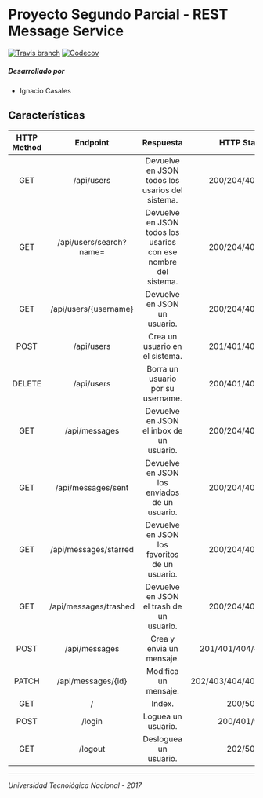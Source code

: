 # Proyecto Segundo Parcial - REST Message Service

[![Travis branch](https://img.shields.io/travis/ignaciocasales/UTN-2017-restmess/master.svg)](https://travis-ci.org/ignaciocasales/UTN-2017-restmess) [![Codecov](https://img.shields.io/codecov/c/github/codecov/UTN-2017-restmess/master.svg)](https://codecov.io/gh/ignaciocasales/UTN-2017-restmess)

##### Desarrollado por

- Ignacio Casales

## Características

| HTTP Method |         Endpoint        |                            Respuesta                           |       HTTP Status       |
|:-----------:|:-----------------------:|:--------------------------------------------------------------:|:-----------------------:|
|     GET     | /api/users              | Devuelve en JSON todos los usarios del sistema.                |     200/204/401/500     |
|     GET     | /api/users/search?name= | Devuelve en JSON todos los usarios con ese nombre del sistema. |     200/204/401/500     |
|     GET     | /api/users/{username}   | Devuelve en JSON un usuario.                                   |     200/204/401/500     |
|     POST    | /api/users              | Crea un usuario en el sistema.                                 |     201/401/409/500     |
|    DELETE   | /api/users              | Borra un usuario por su username.                              |     200/401/409/500     |
|     GET     | /api/messages           | Devuelve en JSON el inbox de un usuario.                       |     200/204/401/500     |
|     GET     | /api/messages/sent      | Devuelve en JSON los enviados de un usuario.                   | 200/204/401/500         |
|     GET     | /api/messages/starred   | Devuelve en JSON los favoritos de un usuario.                  |     200/204/401/500     |
|     GET     | /api/messages/trashed   | Devuelve en JSON el trash de un usuario.                       |     200/204/401/500     |
|     POST    | /api/messages           | Crea y envia un mensaje.                                       |   201/401/404/409/500   |
|    PATCH    | /api/messages/{id}      | Modifica un mensaje.                                           | 202/403/404/405/409/500 |
|     GET     | /                       | Index.                                                         |         200/500         |
|     POST    | /login                  | Loguea un usuario.                                             |       200/401/500       |
|     GET     | /logout                 | Desloguea un usuario.                                          |         202/500         |

---

_Universidad Tecnológica Nacional - 2017_